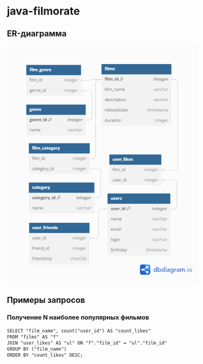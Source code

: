 # java-filmorate
## ER-диаграмма
![ER](src/main/resources/Schema_DB_filmorate_1.png)
## Примеры запросов
### Получение N наиболее популярных фильмов

```
SELECT "film_name", count("user_id") AS "count_likes" 
FROM "films" AS "f"
JOIN "user_likes" AS "ul" ON "f"."film_id" = "ul"."film_id" 
GROUP BY ("film_name")
ORDER BY "count_likes" DESC;
```
